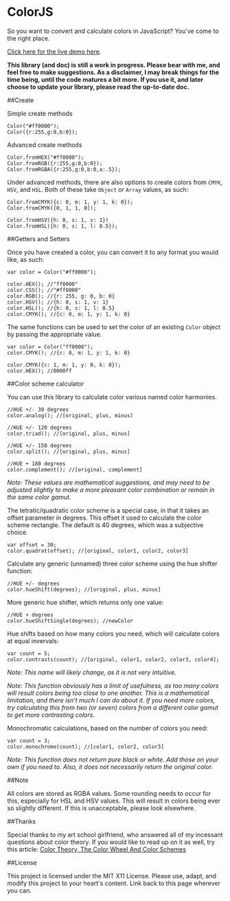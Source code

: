 ColorJS
=======

So you want to convert and calculate colors in JavaScript? You've come to the right place.

[Click here for the live demo here](http://catdad.github.io/ColorJS).

**This library (and doc) is still a work in progress. Please bear with me, and feel free to make suggestions. As a disclaimer, I may break things for the time being, until the code matures a bit more. If you use it, and later choose to update your library, please read the up-to-date doc.**

##Create

Simple create methods

    Color("#ff0000");
    Color({r:255,g:0,b:0});
  
Advanced create methods

    Color.fromHEX("#ff0000");
    Color.fromRGB({r:255,g:0,b:0});
    Color.fromRGBA({r:255,g:0,b:0,a:.5});
  
Under advanced methods, there are also options to create colors from `CMYK`, `HSV`, and `HSL`. Both of these take `Object` or `Array` values, as such:

    Color.fromCMYK({c: 0, m: 1, y: 1, k: 0});
    Color.fromCMYK([0, 1, 1, 0]);
    
    Color.fromHSV({h: 0, s: 1, v: 1})
    Color.fromHSL({h: 0, s: 1, l: 0.5});
  
##Getters and Setters

Once you have created a color, you can convert it to any format you would like, as such:

    var color = Color("#ff0000");
  
    color.HEX(); //"ff0000"
    color.CSS(); //"#ff0000"
    color.RGB(); //{r: 255, g: 0, b: 0}
    color.HSV(); //{h: 0, s: 1, v: 1}
    color.HSL(); //{h: 0, s: 1, l: 0.5}
    color.CMYK(); //{c: 0, m: 1, y: 1, k: 0}
    
The same functions can be used to set the color of an existing `Color` object by passing the appropriate value.

    var color = Color("ff0000");
    color.CMYK(); //{c: 0, m: 1, y: 1, k: 0}
    
    color.CMYK({c: 1, m: 1, y: 0, k: 0});
    color.HEX(); //0000ff

##Color scheme calculator

You can use this library to calculate color various named color harmonies.

    //HUE +/- 30 degrees
    color.analog(); //[original, plus, minus]
    
    //HUE +/- 120 degrees
    color.triad(); //[original, plus, minus]
    
    //HUE +/- 150 degrees
    color.split(); //[original, plus, minus]
    
    //HUE + 180 degrees
    color.complement(); //[original, complement]

_Note: These values are mathematical suggestions, and may need to be adjusted slightly to make a more pleasant color combination or remain in the same color gamut._

The tetratic/quadratic color scheme is a special case, in that it takes an offset parameter in degrees. This offset it used to calculate the color scheme rectangle. The default is 40 degrees, which was a subjective choice.

    var offset = 30;
    color.quadrat(offset); //[original, color1, color2, color3]

Calculate any generic (unnamed) three color scheme using the hue shifter function:

    //HUE +/- degrees
    color.hueShift(degrees); //[original, plus, minus]
    
More generic hue shifter, which returns only one value:

    //HUE + degrees
    color.hueShiftSingle(degrees); //newColor

Hue shifts based on how many colors you need, which will calculate colors at equal invervals:

    var count = 5;
    color.contrasts(count); //[original, color1, color2, color3, color4];
    
_Note: This name will likely change, as it is not very intuitive._

_Note: This function obviously has a limit of usefulness, as too many colors will result colors being too close to one another. This is a mathematical limitation, and there isn't much I can do about it. If you need more colors, try calculating this from two (or seven) colors from a different color gamut to get more contrasting colors._

Monochromatic calculations, based on the number of colors you need:

    var count = 3;
    color.monochrome(count); //[color1, color2, color3]
    
_Note: This function does not return pure black or white. Add those on your own if you need to. Also, it does not necessarily return the original color._

##Note

All colors are stored as RGBA values. Some rounding needs to occur for this, especially for HSL and HSV values. This will result in colors being ever so slightly different. If this is unacceptable, please look elsewhere.

##Thanks

Special thanks to my art school girlfriend, who answered all of my incessant questions about color theory. If you would like to read up on it as well, try this article: [Color Theory, The Color Wheel And Color Schemes](http://www.vanseodesign.com/web-design/color-theory/)

##License

This project is licensed under the MIT X11 License. Please use, adapt, and modify this project to your heart's content. Link back to this page wherever you can.
